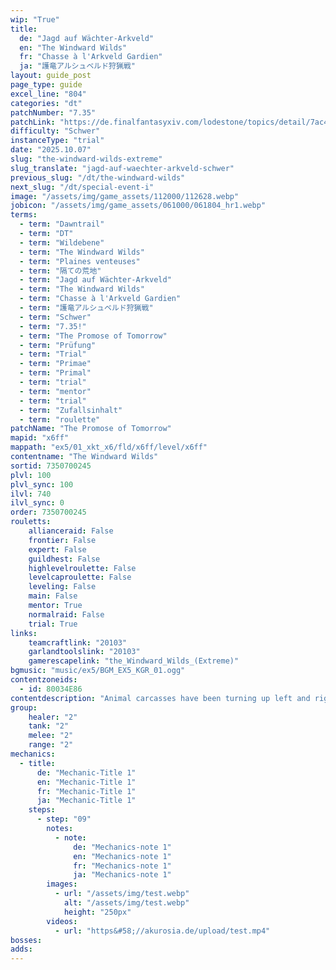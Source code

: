```yaml
---
wip: "True"
title:
  de: "Jagd auf Wächter-Arkveld"
  en: "The Windward Wilds"
  fr: "Chasse à l'Arkveld Gardien"
  ja: "護竜アルシュベルド狩猟戦"
layout: guide_post
page_type: guide
excel_line: "804"
categories: "dt"
patchNumber: "7.35"
patchLink: "https://de.finalfantasyxiv.com/lodestone/topics/detail/7ac423a7327836211fb9d13ced01367bdd8e6712"
difficulty: "Schwer"
instanceType: "trial"
date: "2025.10.07"
slug: "the-windward-wilds-extreme"
slug_translate: "jagd-auf-waechter-arkveld-schwer"
previous_slug: "/dt/the-windward-wilds"
next_slug: "/dt/special-event-i"
image: "/assets/img/game_assets/112000/112628.webp"
jobicon: "/assets/img/game_assets/061000/061804_hr1.webp"
terms:
  - term: "Dawntrail"
  - term: "DT"
  - term: "Wildebene"
  - term: "The Windward Wilds"
  - term: "Plaines venteuses"
  - term: "隔ての荒地"
  - term: "Jagd auf Wächter-Arkveld"
  - term: "The Windward Wilds"
  - term: "Chasse à l'Arkveld Gardien"
  - term: "護竜アルシュベルド狩猟戦"
  - term: "Schwer"
  - term: "7.35!"
  - term: "The Promose of Tomorrow"
  - term: "Prüfung"
  - term: "Trial"
  - term: "Primae"
  - term: "Primal"
  - term: "trial"
  - term: "mentor"
  - term: "trial"
  - term: "Zufallsinhalt"
  - term: "roulette"
patchName: "The Promose of Tomorrow"
mapid: "x6ff"
mappath: "ex5/01_xkt_x6/fld/x6ff/level/x6ff"
contentname: "The Windward Wilds"
sortid: 7350700245
plvl: 100
plvl_sync: 100
ilvl: 740
ilvl_sync: 0
order: 7350700245
rouletts:
    allianceraid: False
    frontier: False
    expert: False
    guildhest: False
    highlevelroulette: False
    levelcaproulette: False
    leveling: False
    main: False
    mentor: True
    normalraid: False
    trial: True
links:
    teamcraftlink: "20103"
    garlandtoolslink: "20103"
    gamerescapelink: "the_Windward_Wilds_(Extreme)"
bgmusic: "music/ex5/BGM_EX5_KGR_01.ogg"
contentzoneids:
  - id: 80034E86
contentdescription: "Animal carcasses have been turning up left and right in Shaaloani, with a mysterious mark bill suggesting that a new monster prowls the plains. Tasked with hunting the beast, you set off to meet your client, a stray Felyne, and together with their stalwart Seikret companion, scour the wilds and identify your mark: Guardian Arkveld. Now invigorated by a repast of grilled meat and equipped with potent mega potions, the time is come to end the Guardian's rampage and return peace to the wilds!"
group:
    healer: "2"
    tank: "2"
    melee: "2"
    range: "2"
mechanics:
  - title:
      de: "Mechanic-Title 1"
      en: "Mechanic-Title 1"
      fr: "Mechanic-Title 1"
      ja: "Mechanic-Title 1"
    steps:
      - step: "09"
        notes:
          - note:
              de: "Mechanics-note 1"
              en: "Mechanics-note 1"
              fr: "Mechanics-note 1"
              ja: "Mechanics-note 1"
        images:
          - url: "/assets/img/test.webp"
            alt: "/assets/img/test.webp"
            height: "250px"
        videos:
          - url: "https&#58;//akurosia.de/upload/test.mp4"
bosses:
adds:
---
```

